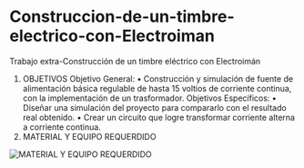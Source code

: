 # Construccion-de-un-timbre-electrico-con-Electroiman
Trabajo extra-Construcción de un timbre eléctrico con Electroimán
1. OBJETIVOS
Objetivo General:
•	Construcción y simulación de fuente de alimentación básica regulable de hasta 15 voltios de corriente continua, con la implementación de un trasformador.
Objetivos Específicos:
•	Diseñar una simulación del proyecto para compararlo con el resultado real obtenido.
•	Crear un circuito que logre transformar corriente alterna a corriente continua.
2. MATERIAL Y EQUIPO REQUERDIDO

![MATERIAL Y EQUIPO REQUERDIDO](https://user-images.githubusercontent.com/93946423/156899727-7dc05d92-c85c-4756-b5a1-c76bda2a82d3.png)
